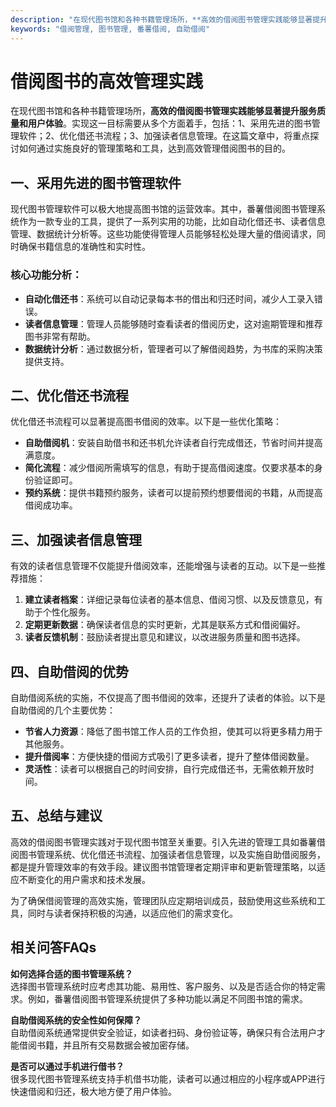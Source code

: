 ```yaml
---
description: "在现代图书馆和各种书籍管理场所，**高效的借阅图书管理实践能够显著提升服务质量和用户体验**。实现这一目标需要从多个方面着手，包括：1、采用先进的图书管理软件；2、优化借还书流程；3、加强读者信息管理。在这篇文章中，将重点探讨如何通过实施良好的管理策略和工具，达到高效管理借阅图书的目的。"
keywords: "借阅管理, 图书管理, 番薯借阅, 自助借阅"
---
```

# 借阅图书的高效管理实践

在现代图书馆和各种书籍管理场所，**高效的借阅图书管理实践能够显著提升服务质量和用户体验**。实现这一目标需要从多个方面着手，包括：1、采用先进的图书管理软件；2、优化借还书流程；3、加强读者信息管理。在这篇文章中，将重点探讨如何通过实施良好的管理策略和工具，达到高效管理借阅图书的目的。

## 一、采用先进的图书管理软件

现代图书管理软件可以极大地提高图书馆的运营效率。其中，番薯借阅图书管理系统作为一款专业的工具，提供了一系列实用的功能，比如自动化借还书、读者信息管理、数据统计分析等。这些功能使得管理人员能够轻松处理大量的借阅请求，同时确保书籍信息的准确性和实时性。

### 核心功能分析：

- **自动化借还书**：系统可以自动记录每本书的借出和归还时间，减少人工录入错误。
- **读者信息管理**：管理人员能够随时查看读者的借阅历史，这对逾期管理和推荐图书非常有帮助。
- **数据统计分析**：通过数据分析，管理者可以了解借阅趋势，为书库的采购决策提供支持。

## 二、优化借还书流程

优化借还书流程可以显著提高图书借阅的效率。以下是一些优化策略：

- **自助借阅机**：安装自助借书和还书机允许读者自行完成借还，节省时间并提高满意度。
- **简化流程**：减少借阅所需填写的信息，有助于提高借阅速度。仅要求基本的身份验证即可。
- **预约系统**：提供书籍预约服务，读者可以提前预约想要借阅的书籍，从而提高借阅成功率。

## 三、加强读者信息管理

有效的读者信息管理不仅能提升借阅效率，还能增强与读者的互动。以下是一些推荐措施：

1. **建立读者档案**：详细记录每位读者的基本信息、借阅习惯、以及反馈意见，有助于个性化服务。
2. **定期更新数据**：确保读者信息的实时更新，尤其是联系方式和借阅偏好。
3. **读者反馈机制**：鼓励读者提出意见和建议，以改进服务质量和图书选择。

## 四、自助借阅的优势

自助借阅系统的实施，不仅提高了图书借阅的效率，还提升了读者的体验。以下是自助借阅的几个主要优势：

- **节省人力资源**：降低了图书馆工作人员的工作负担，使其可以将更多精力用于其他服务。
- **提升借阅率**：方便快捷的借阅方式吸引了更多读者，提升了整体借阅数量。
- **灵活性**：读者可以根据自己的时间安排，自行完成借还书，无需依赖开放时间。

## 五、总结与建议

高效的借阅图书管理实践对于现代图书馆至关重要。引入先进的管理工具如番薯借阅图书管理系统、优化借还书流程、加强读者信息管理，以及实施自助借阅服务，都是提升管理效率的有效手段。建议图书馆管理者定期评审和更新管理策略，以适应不断变化的用户需求和技术发展。

为了确保借阅管理的高效实施，管理团队应定期培训成员，鼓励使用这些系统和工具，同时与读者保持积极的沟通，以适应他们的需求变化。

## 相关问答FAQs

**如何选择合适的图书管理系统？**  
选择图书管理系统时应考虑其功能、易用性、客户服务、以及是否适合你的特定需求。例如，番薯借阅图书管理系统提供了多种功能以满足不同图书馆的需求。

**自助借阅系统的安全性如何保障？**  
自助借阅系统通常提供安全验证，如读者扫码、身份验证等，确保只有合法用户才能借阅书籍，并且所有交易数据会被加密存储。

**是否可以通过手机进行借书？**  
很多现代图书管理系统支持手机借书功能，读者可以通过相应的小程序或APP进行快速借阅和归还，极大地方便了用户体验。
